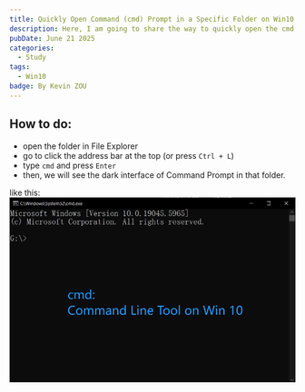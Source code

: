 ```yaml
---
title: Quickly Open Command (cmd) Prompt in a Specific Folder on Win10
description: Here, I am going to share the way to quickly open the cmd prompt in a specific folder on windows 10 system.
pubDate: June 21 2025
categories:
  - Study
tags:
  - Win10
badge: By Kevin ZOU
---
```


## How to do:
- open the folder in File Explorer
- go to click the address bar at the top (or press `Ctrl + L`)
- type `cmd` and press `Enter`
- then, we will see the dark interface of Command Prompt in that folder.


like this:
![cmd interface](/public/image/cmd.png)







